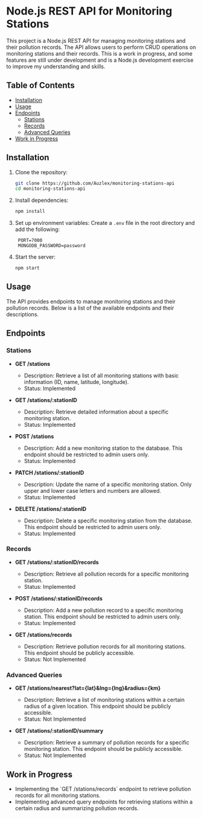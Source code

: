 
# Node.js REST API for Monitoring Stations

This project is a Node.js REST API for managing monitoring stations and their pollution records. The API allows users to perform CRUD operations on monitoring stations and their records. This is a work in progress, and some features are still under development and is a Node.js development exercise to improve my understanding and skills.

## Table of Contents

- [Installation](#installation)
- [Usage](#usage)
- [Endpoints](#endpoints)
  - [Stations](#stations)
  - [Records](#records)
  - [Advanced Queries](#advanced-queries)
- [Work in Progress](#work-in-progress)
<!-- - [Contributing](#contributing) -->
<!-- - [License](#license) -->

## Installation

1. Clone the repository:
   ```sh
   git clone https://github.com/Auzlex/monitoring-stations-api
   cd monitoring-stations-api
   ```

2. Install dependencies:
   ```sh
   npm install
    ```

3. Set up environment variables:
   Create a `.env` file in the root directory and add the following:
   ```env
    PORT=7000
    MONGODB_PASSWORD=password
   ```

4. Start the server:
   ```sh
   npm start
   ```

## Usage

The API provides endpoints to manage monitoring stations and their pollution records. Below is a list of the available endpoints and their descriptions.

## Endpoints

### Stations

- **GET /stations**
  - Description: Retrieve a list of all monitoring stations with basic information (ID, name, latitude, longitude).
  - Status: Implemented

- **GET /stations/:stationID**
  - Description: Retrieve detailed information about a specific monitoring station.
  - Status: Implemented

- **POST /stations**
  - Description: Add a new monitoring station to the database. This endpoint should be restricted to admin users only.
  - Status: Implemented

- **PATCH /stations/:stationID**
  - Description: Update the name of a specific monitoring station. Only upper and lower case letters and numbers are allowed.
  - Status: Implemented

- **DELETE /stations/:stationID**
  - Description: Delete a specific monitoring station from the database. This endpoint should be restricted to admin users only.
  - Status: Implemented

### Records

- **GET /stations/:stationID/records**
  - Description: Retrieve all pollution records for a specific monitoring station.
  - Status: Implemented

- **POST /stations/:stationID/records**
  - Description: Add a new pollution record to a specific monitoring station. This endpoint should be restricted to admin users only.
  - Status: Implemented

- **GET /stations/records**
  - Description: Retrieve pollution records for all monitoring stations. This endpoint should be publicly accessible.
  - Status: Not Implemented

### Advanced Queries

- **GET /stations/nearest?lat={lat}&lng={lng}&radius={km}**
  - Description: Retrieve a list of monitoring stations within a certain radius of a given location. This endpoint should be publicly accessible.
  - Status: Not Implemented

- **GET /stations/:stationID/summary**
  - Description: Retrieve a summary of pollution records for a specific monitoring station. This endpoint should be publicly accessible.
  - Status: Not Implemented

## Work in Progress

- Implementing the \`GET /stations/records\` endpoint to retrieve pollution records for all monitoring stations.
- Implementing advanced query endpoints for retrieving stations within a certain radius and summarizing pollution records.

<!-- ## Contributing

Contributions are welcome! Please open an issue or submit a pull request if you have any improvements or new features to add. -->

<!-- ## License

This project is licensed under the MIT License. See the [LICENSE](LICENSE) file for details." > README.md -->
